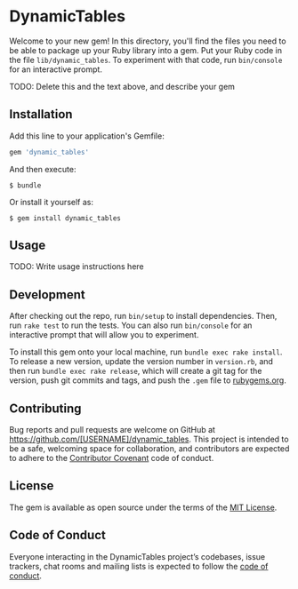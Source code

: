 # DynamicTables

Welcome to your new gem! In this directory, you'll find the files you need to be able to package up your Ruby library into a gem. Put your Ruby code in the file `lib/dynamic_tables`. To experiment with that code, run `bin/console` for an interactive prompt.

TODO: Delete this and the text above, and describe your gem

## Installation

Add this line to your application's Gemfile:

```ruby
gem 'dynamic_tables'
```

And then execute:

    $ bundle

Or install it yourself as:

    $ gem install dynamic_tables

## Usage

TODO: Write usage instructions here

## Development

After checking out the repo, run `bin/setup` to install dependencies. Then, run `rake test` to run the tests. You can also run `bin/console` for an interactive prompt that will allow you to experiment.

To install this gem onto your local machine, run `bundle exec rake install`. To release a new version, update the version number in `version.rb`, and then run `bundle exec rake release`, which will create a git tag for the version, push git commits and tags, and push the `.gem` file to [rubygems.org](https://rubygems.org).

## Contributing

Bug reports and pull requests are welcome on GitHub at https://github.com/[USERNAME]/dynamic_tables. This project is intended to be a safe, welcoming space for collaboration, and contributors are expected to adhere to the [Contributor Covenant](http://contributor-covenant.org) code of conduct.

## License

The gem is available as open source under the terms of the [MIT License](https://opensource.org/licenses/MIT).

## Code of Conduct

Everyone interacting in the DynamicTables project’s codebases, issue trackers, chat rooms and mailing lists is expected to follow the [code of conduct](https://github.com/[USERNAME]/dynamic_tables/blob/master/CODE_OF_CONDUCT.md).
